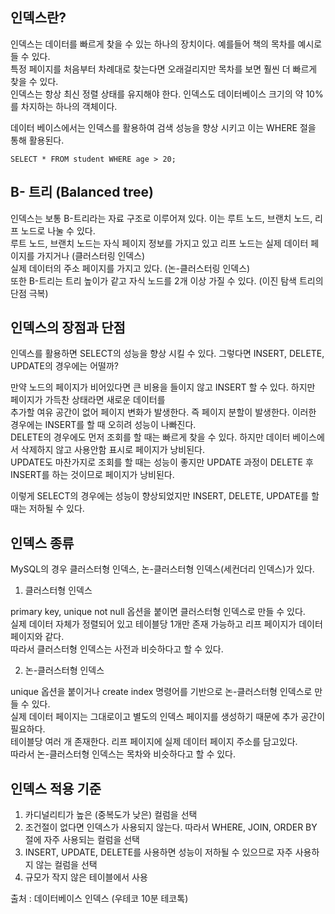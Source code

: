 ## 인덱스란?

인덱스는 데이터를 빠르게 찾을 수 있는 하나의 장치이다. 예를들어 책의 목차를 예시로 들 수 있다.  
특정 페이지를 처음부터 차례대로 찾는다면 오래걸리지만 목차를 보면 훨씬 더 빠르게 찾을 수 있다.  
인덱스는 항상 최신 정렬 상태를 유지해야 한다. 인덱스도 데이터베이스 크기의 약 10%를 차지하는 하나의 객체이다.  

데이터 베이스에서는 인덱스를 활용하여 검색 성능을 향상 시키고 이는 WHERE 절을 통해 활용된다.   
```
SELECT * FROM student WHERE age > 20;  
```

## B- 트리 (Balanced tree)

인덱스는 보통 B-트리라는 자료 구조로 이루어져 있다. 이는 루트 노드, 브랜치 노드, 리프 노드로 나눌 수 있다.   
루트 노드, 브랜치 노드는 자식 페이지 정보를 가지고 있고 리프 노드는 실제 데이터 페이지를 가지거나 (클러스터링 인덱스)  
실제 데이터의 주소 페이지를 가지고 있다. (논-클러스터링 인덱스)   
또한 B-트리는 트리 높이가 같고 자식 노드를 2개 이상 가질 수 있다. (이진 탐색 트리의 단점 극복)  

## 인덱스의 장점과 단점

인덱스를 활용하면 SELECT의 성능을 향상 시킬 수 있다. 그렇다면 INSERT, DELETE, UPDATE의 경우에는 어떨까?   

만약 노드의 페이지가 비어있다면 큰 비용을 들이지 않고 INSERT 할 수 있다. 하지만 페이지가 가득찬 상태라면 새로운 데이터를  
추가할 여유 공간이 없어 페이지 변화가 발생한다. 즉 페이지 분할이 발생한다. 이러한 경우에는 INSERT를 할 때 오히려 성능이 나빠진다.  
DELETE의 경우에도 먼저 조회를 할 때는 빠르게 찾을 수 있다. 하지만 데이터 베이스에서 삭제하지 않고 사용안함 표시로 페이지가 낭비된다.  
UPDATE도 마찬가지로 조회를 할 때는 성능이 좋지만 UPDATE 과정이 DELETE 후 INSERT를 하는 것이므로 페이지가 낭비된다.  

이렇게 SELECT의 경우에는 성능이 향상되었지만 INSERT, DELETE, UPDATE를 할 때는 저하될 수 있다.  

## 인덱스 종류

MySQL의 경우 클러스터형 인덱스, 논-클러스터형 인덱스(세컨더리 인덱스)가 있다.   

1. 클러스터형 인덱스

primary key, unique not null 옵션을 붙이면 클러스터형 인덱스로 만들 수 있다.  
실제 데이터 자체가 정렬되어 있고 테이블당 1개만 존재 가능하고 리프 페이지가 데이터 페이지와 같다.  
따라서 클러스터형 인덱스는 사전과 비슷하다고 할 수 있다.   

2. 논-클러스터형 인덱스   

unique 옵션을 붙이거나 create index 명령어를 기반으로 논-클러스터형 인덱스로 만들 수 있다.   
실제 데이터 페이지는 그대로이고 별도의 인덱스 페이지를 생성하기 때문에 추가 공간이 필요하다.  
테이블당 여러 개 존재한다. 리프 페이지에 실제 데이터 페이지 주소를 담고있다.   
따라서 논-클러스터형 인덱스는 목차와 비슷하다고 할 수 있다.  

## 인덱스 적용 기준

1. 카디널리티가 높은 (중복도가 낮은) 컬럼을 선택  
2. 조건절이 없다면 인덱스가 사용되지 않는다. 따라서 WHERE, JOIN, ORDER BY 절에 자주 사용되는 컬럼을 선택
3. INSERT, UPDATE, DELETE를 사용하면 성능이 저하될 수 있으므로 자주 사용하지 않는 컬럼을 선택  
4. 규모가 작지 않은 테이블에서 사용

출처 : 데이터베이스 인덱스 (우테코 10분 테코톡)


